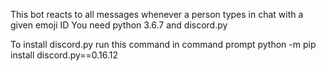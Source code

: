 This bot reacts to all messages whenever a person types in chat with a given emoji ID
You need python 3.6.7 and discord.py

To install discord.py run this command in command prompt
python -m pip install discord.py==0.16.12


